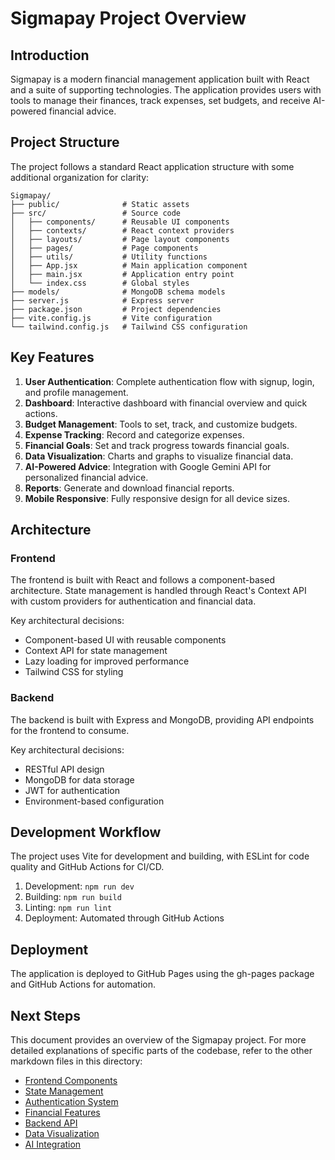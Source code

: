 # Sigmapay Project Overview

## Introduction

Sigmapay is a modern financial management application built with React and a suite of supporting technologies. The application provides users with tools to manage their finances, track expenses, set budgets, and receive AI-powered financial advice.

## Project Structure

The project follows a standard React application structure with some additional organization for clarity:

```
Sigmapay/
├── public/              # Static assets
├── src/                 # Source code
│   ├── components/      # Reusable UI components
│   ├── contexts/        # React context providers
│   ├── layouts/         # Page layout components
│   ├── pages/           # Page components
│   ├── utils/           # Utility functions
│   ├── App.jsx          # Main application component
│   ├── main.jsx         # Application entry point
│   └── index.css        # Global styles
├── models/              # MongoDB schema models
├── server.js            # Express server
├── package.json         # Project dependencies
├── vite.config.js       # Vite configuration
└── tailwind.config.js   # Tailwind CSS configuration
```

## Key Features

1. **User Authentication**: Complete authentication flow with signup, login, and profile management.
2. **Dashboard**: Interactive dashboard with financial overview and quick actions.
3. **Budget Management**: Tools to set, track, and customize budgets.
4. **Expense Tracking**: Record and categorize expenses.
5. **Financial Goals**: Set and track progress towards financial goals.
6. **Data Visualization**: Charts and graphs to visualize financial data.
7. **AI-Powered Advice**: Integration with Google Gemini API for personalized financial advice.
8. **Reports**: Generate and download financial reports.
9. **Mobile Responsive**: Fully responsive design for all device sizes.

## Architecture

### Frontend

The frontend is built with React and follows a component-based architecture. State management is handled through React's Context API with custom providers for authentication and financial data.

Key architectural decisions:
- Component-based UI with reusable components
- Context API for state management
- Lazy loading for improved performance
- Tailwind CSS for styling

### Backend

The backend is built with Express and MongoDB, providing API endpoints for the frontend to consume.

Key architectural decisions:
- RESTful API design
- MongoDB for data storage
- JWT for authentication
- Environment-based configuration

## Development Workflow

The project uses Vite for development and building, with ESLint for code quality and GitHub Actions for CI/CD.

1. Development: `npm run dev`
2. Building: `npm run build`
3. Linting: `npm run lint`
4. Deployment: Automated through GitHub Actions

## Deployment

The application is deployed to GitHub Pages using the gh-pages package and GitHub Actions for automation.

## Next Steps

This document provides an overview of the Sigmapay project. For more detailed explanations of specific parts of the codebase, refer to the other markdown files in this directory:

- [Frontend Components](01-FrontendComponents.md)
- [State Management](02-StateManagement.md)
- [Authentication System](03-AuthenticationSystem.md)
- [Financial Features](04-FinancialFeatures.md)
- [Backend API](05-BackendAPI.md)
- [Data Visualization](06-DataVisualization.md)
- [AI Integration](07-AIIntegration.md)
